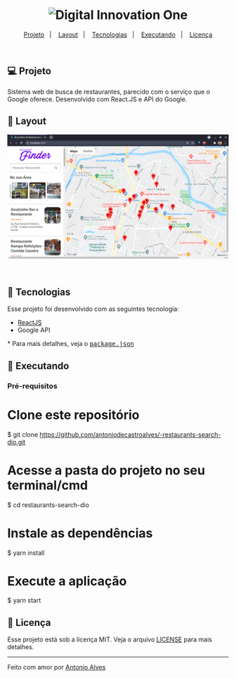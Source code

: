 <h1 align="center">
    <img alt="Digital Innovation One" title="#Digital Innovation One" src="./resources/dio-logo.png" width="250px" />
</h1>

<p align="center">
  <a href="#-projeto">Projeto</a>&nbsp;&nbsp;&nbsp;|&nbsp;&nbsp;&nbsp;
  <a href="#-layout">Layout</a>&nbsp;&nbsp;&nbsp;|&nbsp;&nbsp;&nbsp;
  <a href="#-tecnologias">Tecnologias</a>&nbsp;&nbsp;&nbsp;|&nbsp;&nbsp;&nbsp;
  <a href="#-executando">Executando</a>&nbsp;&nbsp;&nbsp;|&nbsp;&nbsp;&nbsp;
  <a href="#memo-licença">Licença</a>
</p>
<br>

## 💻 Projeto

Sistema web de busca de restaurantes, parecido com o serviço que o Google oferece. Desenvolvido com React.JS e API do Google.

## 🎨 Layout

<p align="center">
    <img alt="busca de restaurantes" title="#busca de restaurantes" src="./resources/screenshot.png" width="720px" />
    
</p>  
<br>

## :rocket: Tecnologias

Esse projeto foi desenvolvido com as seguintes tecnologia:

- [ReactJS](https://pt-br.reactjs.org/)
- Google API

\* Para mais detalhes, veja o <kbd>[package.json](./package.json)</kbd>

## :notebook: Executando


### Pré-requisitos


# Clone este repositório
$ git clone https://github.com/antoniodecastroalves/-restaurants-search-dio.git

# Acesse a pasta do projeto no seu terminal/cmd
$ cd restaurants-search-dio

# Instale as dependências
$ yarn install

# Execute a aplicação
$ yarn start

## :memo: Licença

Esse projeto está sob a licença MIT. Veja o arquivo [LICENSE](LICENSE.md) para mais detalhes.

---

Feito com amor por [Antonio Alves](https://www.linkedin.com/in/antonio-alves-490b5646/) 

